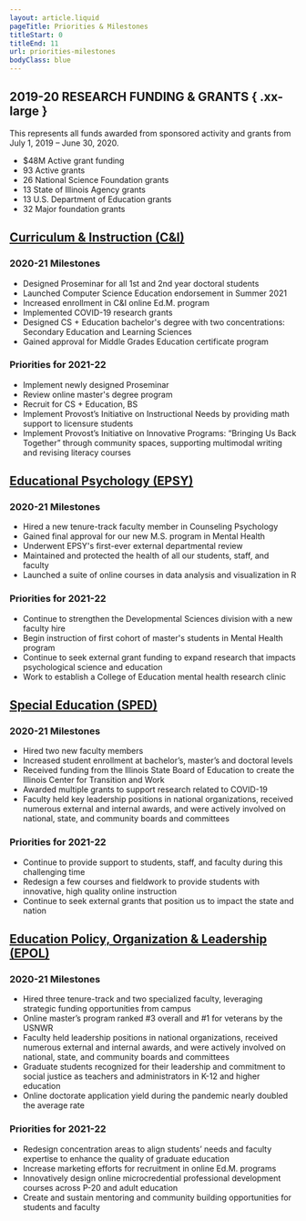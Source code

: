 ```yaml
---
layout: article.liquid
pageTitle: Priorities & Milestones
titleStart: 0
titleEnd: 11
url: priorities-milestones
bodyClass: blue
---
```


## 2019-20 RESEARCH FUNDING & GRANTS { .xx-large }

This represents all funds awarded from sponsored activity and grants from July 1, 2019 – June 30, 2020.

<ul class="stats no-bullets">
<li><span>$48M</span> Active grant funding</li>
<li><span>93</span> Active grants</li>
<li><span>26</span> National Science Foundation grants</li>
<li><span>13</span> State of Illinois Agency grants</li>
<li><span>13</span> U.S. Department of Education grants </li>
<li><span>32</span> Major foundation grants</li>
</ul>

## [Curriculum & Instruction (C&I)](https://education.illinois.edu/ci)

### 2020-21 Milestones
* Designed Proseminar for all 1st and 2nd year doctoral students
* Launched Computer Science Education endorsement in Summer 2021
* Increased enrollment in C&I online Ed.M. program
* Implemented COVID-19 research grants
* Designed CS + Education bachelor's degree with two concentrations: Secondary Education and Learning Sciences
* Gained approval for Middle Grades Education certificate program

### Priorities for 2021-22
* Implement newly designed Proseminar
* Review online master's degree program
* Recruit for CS + Education, BS
* Implement Provost’s Initiative on Instructional Needs by providing math support to licensure students
* Implement Provost’s Initiative on Innovative Programs: “Bringing Us Back Together” through community spaces, supporting multimodal writing and revising literacy courses

## [Educational Psychology (EPSY)](https://education.illinois.edu/edpsy)

### 2020-21 Milestones
* Hired a new tenure-track faculty member in Counseling Psychology
* Gained final approval for our new M.S. program in Mental Health
* Underwent EPSY's first-ever external departmental review
* Maintained and protected the health of all our students, staff, and faculty
* Launched a suite of online courses in data analysis and visualization in R

### Priorities for 2021-22
* Continue to strengthen the Developmental Sciences division with a new faculty hire
* Begin instruction of first cohort of master's students in Mental Health program
* Continue to seek external grant funding to expand research that impacts psychological science and education
* Work to establish a College of Education mental health research clinic

## [Special Education (SPED)](https://education.illinois.edu/sped)

### 2020-21 Milestones
* Hired two new faculty members
* Increased student enrollment at bachelor’s, master’s and doctoral levels
* Received funding from the Illinois State Board of Education to create the Illinois Center for Transition and Work
* Awarded multiple grants to support research related to COVID-19
* Faculty held key leadership positions in national organizations, received numerous external and internal awards, and were actively involved on national, state, and community boards and committees

### Priorities for 2021-22
* Continue to provide support to students, staff, and faculty during this challenging time
* Redesign a few courses and fieldwork to provide students with innovative, high quality online instruction
* Continue to seek external grants that position us to impact the state and nation

## [Education Policy, Organization & Leadership (EPOL)](https://education.illinois.edu/epol)
### 2020-21 Milestones
* Hired three tenure-track and two specialized faculty, leveraging strategic funding opportunities from campus
* Online master’s program ranked #3 overall and #1 for veterans by the USNWR
* Faculty held leadership positions in national organizations, received numerous external and internal awards, and were actively involved on national, state, and community boards and committees
* Graduate students recognized for their leadership and commitment to social justice as teachers and administrators in K-12 and higher education
* Online doctorate application yield during the pandemic nearly doubled the average rate

### Priorities for 2021-22
* Redesign concentration areas to align students’ needs and faculty expertise to enhance the quality of graduate education
* Increase marketing efforts for recruitment in online Ed.M. programs
* Innovatively design online microcredential professional development courses across P-20 and adult education
* Create and sustain mentoring and community building opportunities for students and faculty